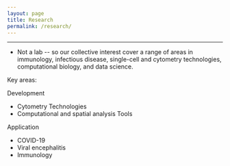 ```yaml
---
layout: page
title: Research
permalink: /research/
---
```


---

- Not a lab -- so our collective interest cover a range of areas in immunology, infectious disease, single-cell and cytometry technologies, computational biology, and data science.

Key areas:

Development
- Cytometry Technologies
- Computational and spatial analysis Tools

Application
- COVID-19
- Viral encephalitis
- Immunology
